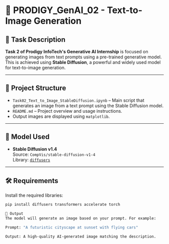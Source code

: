 # 🚀 PRODIGY_GenAI_02 - Text-to-Image Generation

## 📌 Task Description
**Task 2 of Prodigy InfoTech's Generative AI Internship** is focused on generating images from text prompts using a pre-trained generative model. This is achieved using **Stable Diffusion**, a powerful and widely used model for text-to-image generation.

---

## 📂 Project Structure

- `Task02_Text_to_Image_StableDiffusion.ipynb` – Main script that generates an image from a text prompt using the Stable Diffusion model.
- `README.md` – Project overview and usage instructions.
- Output images are displayed using `matplotlib`.

---

## 🧠 Model Used

- **Stable Diffusion v1.4**  
  Source: `CompVis/stable-diffusion-v1-4`  
  Library: [`diffusers`](https://github.com/huggingface/diffusers)

---

## 🛠️ Requirements

Install the required libraries:

```bash
pip install diffusers transformers accelerate torch

🎯 Output
The model will generate an image based on your prompt. For example:

Prompt: "A futuristic cityscape at sunset with flying cars"

Output: A high-quality AI-generated image matching the description.


